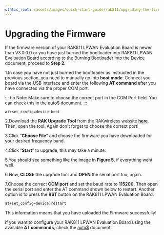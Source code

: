 ```yaml
---
static_root: /assets/images/quick-start-guide/rak811/upgrading-the-firmware
---
```


# Upgrading the Firmware

If the firmware version of your RAK811 LPWAN Evaluation Board is newer than V3.0.0.0 or you have just burned the bootloader into RAK811 LPWAN Evaluation Board according to the [Burning Bootloader into the Device](https://doc.rakwireless.com/rak811-lora---evaluation-board/burning-the-bootloader-into-the-device) document, proceed to **Step 2**.

1.In case you have not just burned the bootloader as instructed in the previous section, you need to manually go into **boot mode**. Connect you board via the USB interface and enter the following **AT command** after you have connected via the proper COM port:

::: tip Note:
Make sure to choose the correct port in the COM Port field. You can check this in the [auto\$](/rak811-lora-evaluation-board/interfacing-with-rak811-lora---evaluation-board) document.
:::

```bash
at+set_config=device:boot
```

<rk-img
  :src="`${$frontmatter.static_root}/vbshextj0q190mzk6hhf.jpg`"
  width="100%"
  figure-number="1"
  caption="Entering Boot Mode"
/>

2.Download the **RAK Upgrade Tool** from the RAKwireless website **[here](https://downloads.rakwireless.com/en/LoRa/RAK612-LoRaButton/Tools/RAK%20LoRaButton%20Upgrade%20Tool%20V1.0.zip)**. Then, open the tool. Again don't forget to choose the correct port!

<rk-img
  :src="`${$frontmatter.static_root}/e9ratal5kgle1mwh4ufu.png`"
  width="100%"
  figure-number="2"
  caption="RAK Upgrade Tool"
/>

3.Click “**Choose File**” and choose the firmware you have downloaded for your desired frequency band.

<rk-img
  :src="`${$frontmatter.static_root}/nguqg8huem2urdte26ub.png`"
  width="100%"
  figure-number="3"
  caption="Choosing the Correct Upgrade file"
/>

4.Click “**Start**” to upgrade, this may take a minute:

<rk-img
  :src="`${$frontmatter.static_root}/wjdxnmvu2bwkjfj2rgmd.png`"
  width="100%"
  figure-number="4"
  caption="Firmware Upgrading in Process"
/>

5.You should see something like the image in **Figure 5**, if everything went well.

<rk-img
  :src="`${$frontmatter.static_root}/e7dcwivj7lv7zupcekok.jpg`"
  width="100%"
  figure-number="5"
  caption="Successfully Upgraded Firmware"
/>

6.Now, **CLOSE** the upgrade tool and **OPEN** the serial port too, again.

7.Choose the correct **COM port** and set the baud rate to **115200**. Then open the serial port and enter the AT command shown below to restart. Another option is to press the **RST** button on the RAK811 LPWAN Evaluation Board.

```bash
at+set_config=device:restart
```

<rk-img
  :src="`${$frontmatter.static_root}/x0fsjpi4xc4hmatdcmyk.jpg`"
  width="100%"
  figure-number="6"
  caption="Restarting your Device"
/>

This information means that you have uploaded the Firmware successfully!

If you want to configure your RAK811 LPWAN Evaluation Board using the available **AT commands**, check the [auto\$](/rak811-lora-evaluation-board/configuring-your-rak811-evaluation-board) document.
